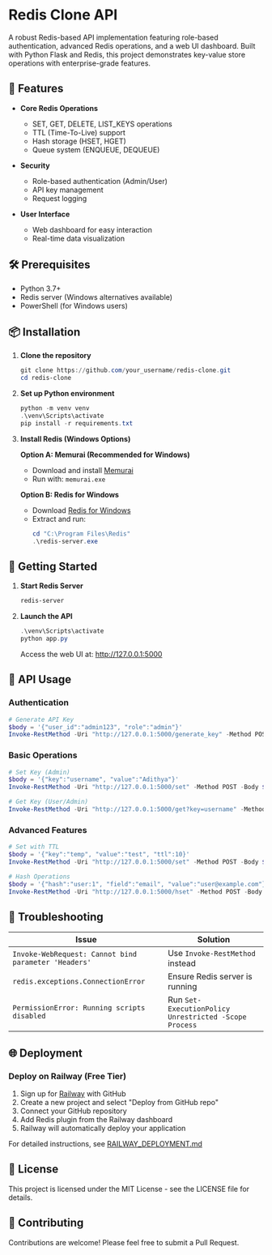 # Redis Clone API

A robust Redis-based API implementation featuring role-based authentication, advanced Redis operations, and a web UI dashboard. Built with Python Flask and Redis, this project demonstrates key-value store operations with enterprise-grade features.

## 🚀 Features

- **Core Redis Operations**
  - SET, GET, DELETE, LIST_KEYS operations
  - TTL (Time-To-Live) support
  - Hash storage (HSET, HGET)
  - Queue system (ENQUEUE, DEQUEUE)

- **Security**
  - Role-based authentication (Admin/User)
  - API key management
  - Request logging

- **User Interface**
  - Web dashboard for easy interaction
  - Real-time data visualization

## 🛠️ Prerequisites

- Python 3.7+
- Redis server (Windows alternatives available)
- PowerShell (for Windows users)

## 📦 Installation

1. **Clone the repository**
   ```powershell
   git clone https://github.com/your_username/redis-clone.git
   cd redis-clone
   ```

2. **Set up Python environment**
   ```powershell
   python -m venv venv
   .\venv\Scripts\activate
   pip install -r requirements.txt
   ```

3. **Install Redis (Windows Options)**

   **Option A: Memurai (Recommended for Windows)**
   - Download and install [Memurai](https://www.memurai.com/)
   - Run with: `memurai.exe`

   **Option B: Redis for Windows**
   - Download [Redis for Windows](https://github.com/microsoftarchive/redis/releases)
   - Extract and run:
     ```powershell
     cd "C:\Program Files\Redis"
     .\redis-server.exe
     ```

## 🚀 Getting Started

1. **Start Redis Server**
   ```powershell
   redis-server
   ```

2. **Launch the API**
   ```powershell
   .\venv\Scripts\activate
   python app.py
   ```
   Access the web UI at: http://127.0.0.1:5000

## 🔑 API Usage

### Authentication

```powershell
# Generate API Key
$body = '{"user_id":"admin123", "role":"admin"}'
Invoke-RestMethod -Uri "http://127.0.0.1:5000/generate_key" -Method POST -Body $body -ContentType "application/json"
```

### Basic Operations

```powershell
# Set Key (Admin)
$body = '{"key":"username", "value":"Adithya"}'
Invoke-RestMethod -Uri "http://127.0.0.1:5000/set" -Method POST -Body $body -ContentType "application/json" -Headers @{"X-API-Key"="your_admin_api_key"}

# Get Key (User/Admin)
Invoke-RestMethod -Uri "http://127.0.0.1:5000/get?key=username" -Method GET -Headers @{"X-API-Key"="your_api_key"}
```

### Advanced Features

```powershell
# Set with TTL
$body = '{"key":"temp", "value":"test", "ttl":10}'
Invoke-RestMethod -Uri "http://127.0.0.1:5000/set" -Method POST -Body $body -ContentType "application/json" -Headers @{"X-API-Key"="your_admin_api_key"}

# Hash Operations
$body = '{"hash":"user:1", "field":"email", "value":"user@example.com"}'
Invoke-RestMethod -Uri "http://127.0.0.1:5000/hset" -Method POST -Body $body -ContentType "application/json" -Headers @{"X-API-Key"="your_admin_api_key"}
```

## 🔧 Troubleshooting

| Issue | Solution |
|-------|----------|
| `Invoke-WebRequest: Cannot bind parameter 'Headers'` | Use `Invoke-RestMethod` instead |
| `redis.exceptions.ConnectionError` | Ensure Redis server is running |
| `PermissionError: Running scripts disabled` | Run `Set-ExecutionPolicy Unrestricted -Scope Process` |

## 🌐 Deployment

### Deploy on Railway (Free Tier)

1. Sign up for [Railway](https://railway.app) with GitHub
2. Create a new project and select "Deploy from GitHub repo"
3. Connect your GitHub repository
4. Add Redis plugin from the Railway dashboard
5. Railway will automatically deploy your application

For detailed instructions, see [RAILWAY_DEPLOYMENT.md](RAILWAY_DEPLOYMENT.md)

## 📝 License

This project is licensed under the MIT License - see the LICENSE file for details.

## 🤝 Contributing

Contributions are welcome! Please feel free to submit a Pull Request.